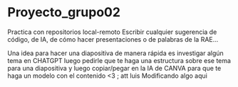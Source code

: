 # Proyecto_grupo02
Practica con repositorios local-remoto
Escribir cualquier sugerencia de código, de IA, de cómo hacer presentaciones o de palabras de la RAE...

Una idea para hacer una diapositiva de manera rápida es investigar algún tema en CHATGPT luego pedirle que te haga una estructura sobre ese tema para una diapositiva y luego copiar/pegar en la IA de CANVA para que te haga un modelo con el contenido <3 ; att luis
Modificando algo aqui
